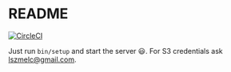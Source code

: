 # README

[![CircleCI](https://circleci.com/gh/szmelc/vue_app_api/tree/master.svg?style=svg)](https://circleci.com/gh/szmelc/vue_app_api/tree/master)

Just run `bin/setup` and start the server 😃. For S3 credentials ask lszmelc@gmail.com.
